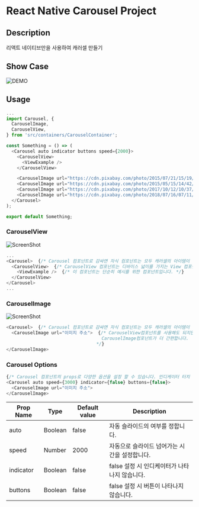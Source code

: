 # React Native Carousel Project

## Description

리액트 네이티브만을 사용하여 캐러셀 만들기

## Show Case

![DEMO](/media/demo.gif)

## Usage

```javascript
...
import Carousel, {
  CarouselImage,
  CarouselView,
} from 'src/containers/CarouselContainer';

const Something = () => (
  <Carousel auto indicator buttons speed={2000}>
    <CarouselView>
      <ViewExample />
    </CarouselView>

    <CarouselImage url="https://cdn.pixabay.com/photo/2015/07/21/15/19/koala-854021_1280.jpg" />
    <CarouselImage url="https://cdn.pixabay.com/photo/2015/05/15/14/42/monkeys-768641_1280.jpg" />
    <CarouselImage url="https://cdn.pixabay.com/photo/2017/10/12/10/37/beautiful-2844189__480.jpg" />
    <CarouselImage url="https://cdn.pixabay.com/photo/2018/07/16/07/11/flowers-3541330_1280.jpg" />
  </Carousel>
);

export default Something;
```

### CarouselView

![ScreenShot](https://s3.ap-northeast-2.amazonaws.com/gurmbyh/CarouselView.png)

```javascript
...
<Carousel>  {/* Carousel 컴포넌트로 감싸면 자식 컴포넌트는 모두 캐러셀의 아이템이 됩니다. */}
  <CarouselView>  {/* CarouselView 컴포넌트는 디바이스 넓이를 가지는 View 컴포넌트입니다. */}
    <ViewExample />  {/* 이 컴포넌트는 단순히 예시를 위한 컴포넌트입니다. */}
  </CarouselView>
</Carousel>
...
```

### CarouselImage

![ScreenShot](https://s3.ap-northeast-2.amazonaws.com/gurmbyh/CarouselImage.png)

```javascript
<Carousel>  {/* Carousel 컴포넌트로 감싸면 자식 컴포넌트는 모두 캐러셀의 아이템이 됩니다. */}
  <CarouselImage url="이미지 주소">  {/* CarouselView컴포넌트를 사용해도 되지만 단순히 이미지만 사용하려면
                                    CarouselImage컴포넌트가 더 간편합니다.
                                  */}
</CarouselImage>
```

### Carousel Options

```javascript
{/* Carousel 컴포넌트의 props로 다양한 옵션을 설정 할 수 있습니다. 인디케이터 터치 시 해당 페이지로 이동합니다. */}
<Carousel auto speed={3000} indicator={false} buttons={false}>
  <CarouselImage url="이미지 주소">
</CarouselImage>
```

| Prop Name | Type    | Default value | Description                                   |
| --------- | ------- | ------------- | --------------------------------------------- |
| auto      | Boolean | false         | 자동 슬라이드의 여부를 정합니다.              |
| speed     | Number  | 2000          | 자동으로 슬라이드 넘어가는 시간을 설정합니다. |
| indicator | Boolean | false         | false 설정 시 인디케이터가 나타나지 않습니다. |
| buttons   | Boolean | false         | false 설정 시 버튼이 나타나지 않습니다.       |
